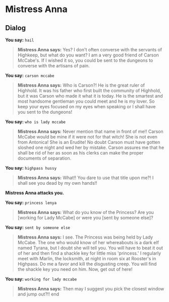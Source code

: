 # Mistress Anna


## Dialog

**You say:** `hail`



>**Mistress Anna says:** Yes? I don't often converse with the servants of Highkeep, but what do you want? I am a very good friend of Carson McCabe's. If I wished it so, you could be sent to the dungeons to converse with the artisans of pain.

**You say:** `carson mccabe`



>**Mistress Anna says:** Who is Carson?! He is the great ruler of Highhold. It was his father who first built the community of Highhold, but it was Carson who made it what it is today. He is the smartest and most handsome gentleman you could meet and he is my lover. So keep your eyes focused on my eyes when speaking or I shall have you sent to the dungeons!

**You say:** `who is lady mccabe`



>**Mistress Anna says:** Never mention that name in front of me!! Carson McCabe would be mine if it were not for that witch! She is not even from Antonica! She is an Erudite! No doubt Carson must have gotten sloshed one night and wed her by mistake. Carson assures me that he shall be rid of her as soon as his clerks can make the proper documents of separation.

**You say:** `highpass hussy`



>**Mistress Anna says:** What!! You dare to use that title upon me?! I shall see you dead by my own hands!!


**Mistress Anna attacks you.**

**You say:** `princess lenya`



>**Mistress Anna says:** What do you know of the Princess? Are you [working for Lady McCabe] or were you [sent by someone else]?

**You say:** `sent by someone else`



>**Mistress Anna says:** I see. The Princess was being held by Lady McCabe. The one who would know of her whereabouts is a dark elf named Tyrana, but I doubt she will tell you. You will have to beat it out of her and then find a shackle key for little miss 'princess.' I regularly meet with Marlin, the locksmith, at night in room six at Rooster's in Highpass. Do me a favor and kill the disgusting creep. You will find the shackle key you need on him. Now, get out of here!

**You say:** `working for lady mccabe`



>**Mistress Anna says:** Then may I suggest you pick the closest window and jump out?!!
end